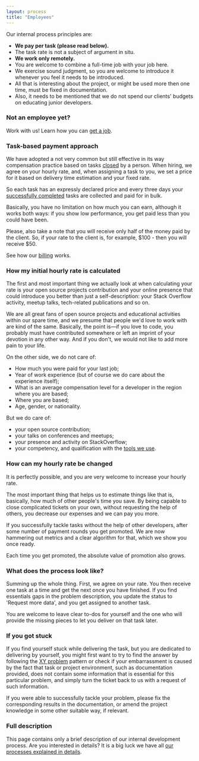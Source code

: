 ```yaml
---
layout: process
title: "Employees"
---
```


Our internal process principles are:
- **We pay per task (please read below).**
- The task rate is not a subject of argument in situ.
- **We work only remotely.**
- You are welcome to combine a full-time job with your job here.
- We exercise sound judgment, so you are welcome to introduce it whenever you feel it needs to be introduced.
- All that is interesting about the project, or might be used more then one time, must be fixed in documentation.
- Also, it needs to be mentioned that we do not spend our clients' budgets on educating junior developers.

### Not an employee yet?

Work with us! Learn how you can [get a job](/meta/rsdp/job-application).

### Task-based payment approach

We have adopted a not very common but still effective in its way compensation practice based on tasks [closed](/meta/rsdp/closing-issues) by a person. When hiring, we agree on your hourly rate, and, when assigning a task to you, we set a price for it based on delivery time estimation and your fixed rate.

So each task has an expressly declared price and every three days your [successfully completed](/meta/rsdp/definition-of-done) tasks are collected and paid for in bulk.

Basically, you have no limitation on how much you can earn,
although it works both ways: if you show low performance,
you get paid less than you could have been.

Please, also take a note that you will receive only
half of the money paid by the client.
So, if your rate to the client is, for example,
$100 - then you will receive $50.

See how our [billing](/meta/rsdp/billing) works.

### How my initial hourly rate is calculated

The first and most important thing we actually look at when calculating your rate is your open source projects contribution and your online presence that could introduce you better than just a self-description: your Stack Overflow activity, meetup talks, tech-related publications and so on.

We are all great fans of open source projects and educational activities within our spare time, and we presume that people we'd love to work with are kind of the same. Basically, the point is—if you love to code, you probably must have contributed somewhere or left an imprint of your devotion in any other way. And if you don't, we would not like to add more pain to your life.

On the other side, we do not care of:
- How much you were paid for your last job;
- Year of work experience (but of course we do care about the experience itself);
- What is an average compensation level for a developer in the region where you are based;
- Where you are based;
- Age, gender, or nationality.

But we do care of:
- your open source contribution;
- your talks on conferences and meetups;
- your presence and activity on StackOverflow;
- your competency, and qualification with the [tools we use](/meta/rsdp/tech-stack).

### How can my hourly rate be changed

It is perfectly possible, and you are very welcome to increase your hourly rate.

The most important thing that helps us to estimate things like that is, basically, how much of other people's time you save. By being capable to close complicated tickets on your own, without requesting the help of others, you decrease our expenses and we can pay you more.

If you successfully tackle tasks without the help of other developers, after some number of payment rounds you get promoted. We are now hammering out metrics and a clear algorithm for that, which we show you once ready.

Each time you get promoted, the absolute value of promotion also grows.

### What does the process look like?

<!--- TODO(@sobolevn): embed draw.io process -->

Summing up the whole thing. First, we agree on your rate. You then receive one task at a time and get the next once you have finished. If you find essentials gaps in the problem description, you update the status to 'Request more data', and you get assigned to another task.

You are welcome to leave clear to-dos for yourself and the one who will provide the missing pieces to let you deliver on that task later.

### If you got stuck

If you find yourself stuck while delivering the task, but you are dedicated to delivering by yourself, you might first want to try to find the answer by following the [XY problem](https://en.wikipedia.org/wiki/XY_problem) pattern or check if your embarrassment is caused by the fact that task or project environment, such as documentation provided, does not contain some information that is essential for this particular problem, and simply turn the ticket back to us with a request of such information.

If you were able to successfully tackle your problem, please fix the corresponding results in the documentation, or amend the project knowledge in some other suitable way, if relevant.

### Full description

This page contains only a brief description of our internal development process. Are you interested in details? It is a big luck we have all [our processes explained in details](https://wemake.services/meta).
